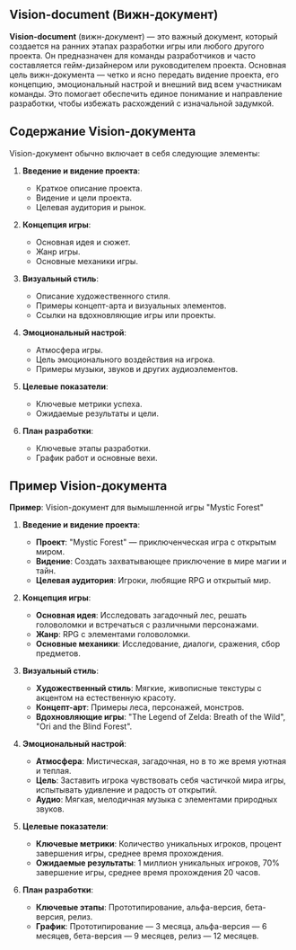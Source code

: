 ## Vision-document (Вижн-документ)

**Vision-document** (вижн-документ) — это важный документ, который создается на ранних этапах разработки игры или любого другого проекта. Он предназначен для команды разработчиков и часто составляется гейм-дизайнером или руководителем проекта. Основная цель вижн-документа — четко и ясно передать видение проекта, его концепцию, эмоциональный настрой и внешний вид всем участникам команды. Это помогает обеспечить единое понимание и направление разработки, чтобы избежать расхождений с изначальной задумкой.

## Содержание Vision-документа

Vision-документ обычно включает в себя следующие элементы:

1. **Введение и видение проекта**:
   - Краткое описание проекта.
   - Видение и цели проекта.
   - Целевая аудитория и рынок.

2. **Концепция игры**:
   - Основная идея и сюжет.
   - Жанр игры.
   - Основные механики игры.

3. **Визуальный стиль**:
   - Описание художественного стиля.
   - Примеры концепт-арта и визуальных элементов.
   - Ссылки на вдохновляющие игры или проекты.

4. **Эмоциональный настрой**:
   - Атмосфера игры.
   - Цель эмоционального воздействия на игрока.
   - Примеры музыки, звуков и других аудиоэлементов.

5. **Целевые показатели**:
   - Ключевые метрики успеха.
   - Ожидаемые результаты и цели.

6. **План разработки**:
   - Ключевые этапы разработки.
   - График работ и основные вехи.

## Пример Vision-документа

**Пример**: Vision-документ для вымышленной игры "Mystic Forest"

1. **Введение и видение проекта**:
   - **Проект**: "Mystic Forest" — приключенческая игра с открытым миром.
   - **Видение**: Создать захватывающее приключение в мире магии и тайн.
   - **Целевая аудитория**: Игроки, любящие RPG и открытый мир.

2. **Концепция игры**:
   - **Основная идея**: Исследовать загадочный лес, решать головоломки и встречаться с различными персонажами.
   - **Жанр**: RPG с элементами головоломки.
   - **Основные механики**: Исследование, диалоги, сражения, сбор предметов.

3. **Визуальный стиль**:
   - **Художественный стиль**: Мягкие, живописные текстуры с акцентом на естественную красоту.
   - **Концепт-арт**: Примеры леса, персонажей, монстров.
   - **Вдохновляющие игры**: "The Legend of Zelda: Breath of the Wild", "Ori and the Blind Forest".

4. **Эмоциональный настрой**:
   - **Атмосфера**: Мистическая, загадочная, но в то же время уютная и теплая.
   - **Цель**: Заставить игрока чувствовать себя частичкой мира игры, испытывать удивление и радость от открытий.
   - **Аудио**: Мягкая, мелодичная музыка с элементами природных звуков.

5. **Целевые показатели**:
   - **Ключевые метрики**: Количество уникальных игроков, процент завершения игры, среднее время прохождения.
   - **Ожидаемые результаты**: 1 миллион уникальных игроков, 70% завершение игры, среднее время прохождения 20 часов.

6. **План разработки**:
   - **Ключевые этапы**: Прототипирование, альфа-версия, бета-версия, релиз.
   - **График**: Прототипирование — 3 месяца, альфа-версия — 6 месяцев, бета-версия — 9 месяцев, релиз — 12 месяцев.
